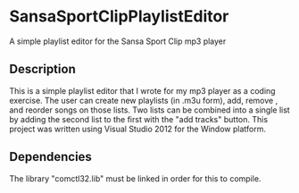 # SansaSportClipPlaylistEditor
A simple playlist editor for the Sansa Sport Clip mp3 player

## Description
This is a simple playlist editor that I wrote for my mp3 player as a coding exercise. The user can create new playlists (in .m3u form), add, remove , and reorder songs on those lists. Two lists can be combined into a single list by adding the second list to the first with the "add tracks" button.
This project was written using Visual Studio 2012 for the Window platform.

## Dependencies
The library "comctl32.lib" must be linked in order for this to compile.
